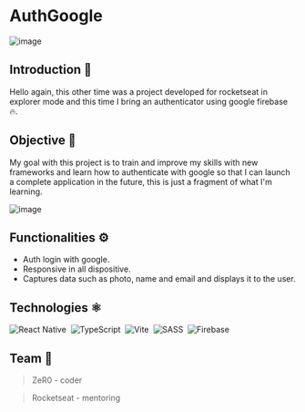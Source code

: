# AuthGoogle
![image](https://user-images.githubusercontent.com/99215787/204920162-56459139-9d6e-4b7f-99b0-e04d5fb8f9a7.png)


## Introduction 🚀
Hello again, this other time was a project developed for rocketseat in explorer mode and this time I bring an authenticator using google firebase 🔥.

## Objective 🥤
My goal with this project is to train and improve my skills with new frameworks and learn how to authenticate with google so that I can launch a complete application in the future, this is just a fragment of what I'm learning.

![image](https://user-images.githubusercontent.com/99215787/204920253-b874cd59-684f-47b0-b55c-18953d68a51f.png)


## Functionalities ⚙️

- Auth login with google.
- Responsive in all dispositive.
- Captures data such as photo, name and email and displays it to the user.

## Technologies ⚛️
![React Native](https://img.shields.io/badge/-ReactNative-0D1117?style=for-the-badge&logo=react&labelColor=0D1117)&nbsp;
![TypeScript](https://img.shields.io/badge/-TypeScript-0D1117?style=for-the-badge&logo=typescript&labelColor=0D1117)&nbsp;
![Vite](https://img.shields.io/badge/-Vite-0D1117?style=for-the-badge&logo=vite&labelColor=0D1117)&nbsp;
![SASS](https://img.shields.io/badge/-SASS-0D1117?style=for-the-badge&logo=sass&labelColor=0D1117)&nbsp;
![Firebase](https://img.shields.io/badge/-Firebase-0D1117?style=for-the-badge&logo=firebase&labelColor=0D1117)&nbsp;

## Team 💜
> ZeR0 - coder

> Rocketseat - mentoring
